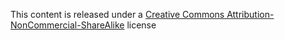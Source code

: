 This content is released under a [Creative Commons Attribution-NonCommercial-ShareAlike](https://creativecommons.org/licenses/by-nc-sa/4.0/) license
